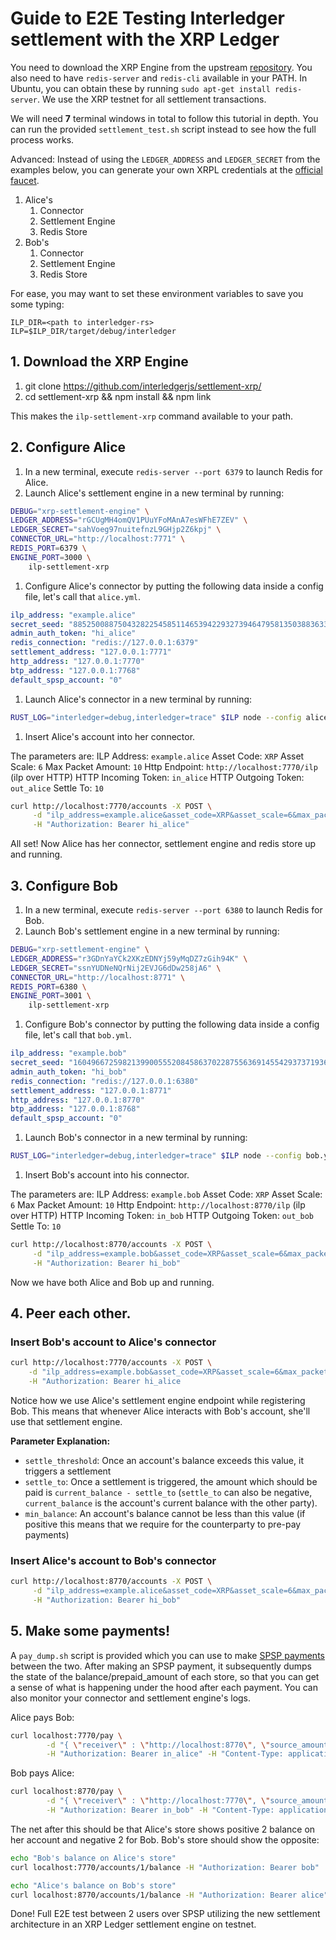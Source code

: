 # Guide to E2E Testing Interledger settlement with the XRP Ledger

You need to download the XRP Engine from the upstream
[repository](https://github.com/interledgerjs/settlement-xrp/). You also need to
have `redis-server` and `redis-cli` available in your PATH. In
Ubuntu, you can obtain these by running `sudo apt-get install redis-server`. We
use the XRP testnet for all settlement transactions. 

We will need **7** terminal windows in total to follow this tutorial in depth. You can run the
provided `settlement_test.sh` script instead to see how the full process works.

Advanced: Instead of using the `LEDGER_ADDRESS` and `LEDGER_SECRET` from the
examples below, you can generate your own XRPL credentials at the [official
faucet](https://xrpl.org/xrp-test-net-faucet.html).

1. Alice's
    1. Connector
    2. Settlement Engine
    3. Redis Store
1. Bob's
    1. Connector
    2. Settlement Engine
    3. Redis Store

For ease, you may want to set these environment variables to save you some
typing:
```
ILP_DIR=<path to interledger-rs>
ILP=$ILP_DIR/target/debug/interledger
```

## 1. Download the XRP Engine

1. git clone https://github.com/interledgerjs/settlement-xrp/
2. cd settlement-xrp && npm install && npm link

This makes the `ilp-settlement-xrp` command available to your path.

## 2. Configure Alice

1. In a new terminal, execute `redis-server --port 6379` to launch Redis for
   Alice.
1. Launch Alice's settlement engine in a new terminal by running:

```bash
DEBUG="xrp-settlement-engine" \
LEDGER_ADDRESS="rGCUgMH4omQV1PUuYFoMAnA7esWFhE7ZEV" \
LEDGER_SECRET="sahVoeg97nuitefnzL9GHjp2Z6kpj" \
CONNECTOR_URL="http://localhost:7771" \
REDIS_PORT=6379 \
ENGINE_PORT=3000 \
    ilp-settlement-xrp
```
1. Configure Alice's connector by putting the following data inside a config
   file, let's call that `alice.yml`. 

```yaml 
ilp_address: "example.alice"
secret_seed: "8852500887504328225458511465394229327394647958135038836332350604"
admin_auth_token: "hi_alice" 
redis_connection: "redis://127.0.0.1:6379"
settlement_address: "127.0.0.1:7771" 
http_address: "127.0.0.1:7770"
btp_address: "127.0.0.1:7768" 
default_spsp_account: "0" 
``` 
1. Launch Alice's connector in a new terminal by running:
```bash
RUST_LOG="interledger=debug,interledger=trace" $ILP node --config alice.yml
```
1. Insert Alice's account into her connector. 

The parameters are:
ILP Address: `example.alice`
Asset Code: `XRP`
Asset Scale: `6`
Max Packet Amount: `10`
Http Endpoint: `http://localhost:7770/ilp` (ilp over HTTP)
HTTP Incoming Token: `in_alice`
HTTP Outgoing Token: `out_alice`
Settle To: `10`

```bash
curl http://localhost:7770/accounts -X POST \
     -d "ilp_address=example.alice&asset_code=XRP&asset_scale=6&max_packet_amount=10&http_endpoint=http://127.0.0.1:7770/ilp&http_incoming_token=in_alice&outgoing_token=out_alice&settle_to=-10" \
     -H "Authorization: Bearer hi_alice"
```

All set! Now Alice has her connector, settlement engine and redis store up and
running.

## 3. Configure Bob

1. In a new terminal, execute `redis-server --port 6380` to launch Redis for
   Bob.
1. Launch Bob's settlement engine in a new terminal by running:

```bash
DEBUG="xrp-settlement-engine" \
LEDGER_ADDRESS="r3GDnYaYCk2XKzEDNYj59yMqDZ7zGih94K" \
LEDGER_SECRET="ssnYUDNeNQrNij2EVJG6dDw258jA6" \
CONNECTOR_URL="http://localhost:8771" \
REDIS_PORT=6380 \
ENGINE_PORT=3001 \
    ilp-settlement-xrp
```
1. Configure Bob's connector by putting the following data inside a config
   file, let's call that `bob.yml`. 

```yaml 
ilp_address: "example.bob"
secret_seed: "1604966725982139900555208458637022875563691455429373719368053354"
admin_auth_token: "hi_bob"
redis_connection: "redis://127.0.0.1:6380"
settlement_address: "127.0.0.1:8771"
http_address: "127.0.0.1:8770"
btp_address: "127.0.0.1:8768"
default_spsp_account: "0"
``` 

1. Launch Bob's connector in a new terminal by running:

```bash
RUST_LOG="interledger=debug,interledger=trace" $ILP node --config bob.yml
```

1. Insert Bob's account into his connector. 

The parameters are:
ILP Address: `example.bob`
Asset Code: `XRP`
Asset Scale: `6`
Max Packet Amount: `10`
Http Endpoint: `http://localhost:8770/ilp` (ilp over HTTP)
HTTP Incoming Token: `in_bob`
HTTP Outgoing Token: `out_bob`
Settle To: `10`

```bash
curl http://localhost:8770/accounts -X POST \
     -d "ilp_address=example.bob&asset_code=XRP&asset_scale=6&max_packet_amount=10&http_endpoint=http://127.0.0.1:8770/ilp&http_incoming_token=in_bob&outgoing_token=out_bob&settle_to=-10" \
     -H "Authorization: Bearer hi_bob"
```

Now we have both Alice and Bob up and running.

## 4. Peer each other.

### Insert Bob's account to Alice's connector
```bash
curl http://localhost:7770/accounts -X POST \
    -d "ilp_address=example.bob&asset_code=XRP&asset_scale=6&max_packet_amount=10&settlement_engine_url=http://127.0.0.1:3000&http_endpoint=http://127.0.0.1:8770/ilp&http_incoming_token=bob&http_outgoing_token=alice&settle_threshold=70&min_balance=-100&settle_to=10" \
    -H "Authorization: Bearer hi_alice
```

Notice how we use Alice's settlement engine endpoint while registering Bob. This
means that whenever Alice interacts with Bob's account, she'll use that
settlement engine.

__Parameter Explanation:__
- `settle_threshold`: Once an account's balance exceeds this value, it triggers
  a settlement
- `settle_to`: Once a settlement is triggered, the amount which should be paid
  is `current_balance - settle_to` (`settle_to` can also be negative,
  `current_balance` is the  account's current balance with the other party).
- `min_balance`: An account's balance cannot be less than this value (if
  positive this means that we require for the counterparty to pre-pay payments)

### Insert Alice's account to Bob's connector

```bash
curl http://localhost:8770/accounts -X POST \
     -d "ilp_address=example.alice&asset_code=XRP&asset_scale=6&max_packet_amount=10&settlement_engine_url=http://127.0.0.1:3001&http_endpoint=http://127.0.0.1:7770/ilp&http_incoming_token=alice&http_outgoing_token=bob&settle_threshold=70&min_balance=-100&settle_to=-10" \
     -H "Authorization: Bearer hi_bob"
```

## 5. Make some payments!

A `pay_dump.sh` script is provided which you can use to make [SPSP
payments](https://interledger.org/rfcs/0009-simple-payment-setup-protocol/)
between the two. After making an SPSP payment, it subsequently dumps the state
of the balance/prepaid_amount of each store, so that you can get a sense of what
is happening under the hood after each payment. You can also monitor your
connector and settlement engine's logs.

Alice pays Bob:
```bash
curl localhost:7770/pay \
        -d "{ \"receiver\" : \"http://localhost:8770\", \"source_amount\": 5  }" \
        -H "Authorization: Bearer in_alice" -H "Content-Type: application/json"
```

Bob pays Alice:
```bash
curl localhost:8770/pay \
        -d "{ \"receiver\" : \"http://localhost:7770\", \"source_amount\": 7  }" \
        -H "Authorization: Bearer in_bob" -H "Content-Type: application/json"
```

The net after this should be that Alice's store shows positive 2 balance on her
account and negative 2 for Bob. Bob's store should show the
opposite:

```bash
echo "Bob's balance on Alice's store"
curl localhost:7770/accounts/1/balance -H "Authorization: Bearer bob"

echo "Alice's balance on Bob's store"
curl localhost:8770/accounts/1/balance -H "Authorization: Bearer alice"
```

Done! Full E2E test between 2 users over SPSP utilizing the new settlement
architecture in an XRP Ledger settlement engine on testnet.
